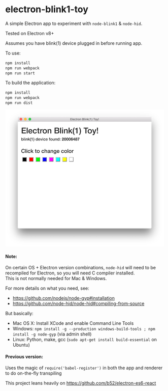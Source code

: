 # electron-blink1-toy

A simple Electron app to experiment with `node-blink1` & `node-hid`.

Tested on Electron v8+

Assumes you have blink(1) device plugged in before running app.

To use:
```
npm install
npm run webpack
npm run start
```

To build the application:
```
npm install
npm run webpack
npm run dist
```

![screenshot](./screenshot.png)

#### Note:
On certain OS + Electron version combinations, `node-hid` will need to be
recompiled for Electron, so you will need C compiler installed.  
This is not normally needed for Mac & Windows.

For more details on what you need, see:
* https://github.com/nodejs/node-gyp#installation
* https://github.com/node-hid/node-hid#compiling-from-source

But basically:

* Mac OS X: Install XCode and enable Command Line Tools
* Windows: `npm install -g --production windows-build-tools ; npm install -g node-gyp` (via admin shell)
* Linux: Python, make, gcc (`sudo apt-get install build-essential` on Ubuntu)

#### Previous version:
Uses the magic of `require('babel-register')` in both the app and renderer to do on-the-fly transpiling

This project leans heavily on https://github.com/b52/electron-es6-react

